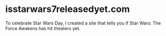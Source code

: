 # isstarwars7releasedyet.com
To celebrate Star Wars Day, I created a site that tells you if Star Wars: The Force Awakens has hit theaters yet.
